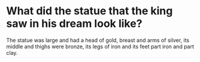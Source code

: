 # What did the statue that the king saw in his dream look like?

The statue was large and had a head of gold, breast and arms of silver, its middle and thighs were bronze, its legs of iron and its feet part iron and part clay.
